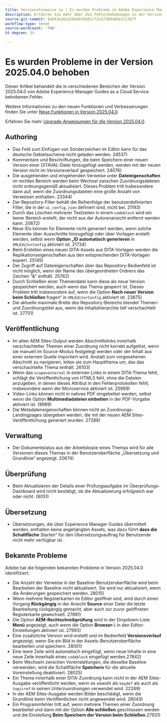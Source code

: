 ```yaml
---
title: Versionshinweise zu | Es wurden Probleme in Adobe Experience Manager Guides Version 2025.04.0 behoben
description: Erfahren Sie mehr über die Fehlerbehebungen in der Version 2025.04.0 von Adobe Experience Manager Guides as a Cloud Service.
source-git-commit: 9a943a26a22b64035b61c72c47268a0de2c23b7f
workflow-type: tm+mt
source-wordcount: '746'
ht-degree: 3%

---
```


# Es wurden Probleme in der Version 2025.04.0 behoben

Dieser Artikel behandelt die in verschiedenen Bereichen der Version 2025.04.0 von Adobe Experience Manager Guides as a Cloud Service behobenen Fehler.

Weitere Informationen zu den neuen Funktionen und Verbesserungen finden Sie unter [Neue Funktionen in Version 2025.04.0](whats-new-2025-04-0.md).

Erfahren Sie mehr [Upgrade-Anweisungen für die Version 2025.04.0](upgrade-instructions-2025-04-0.md).

## Authoring

- Das Feld zum Einfügen von Sonderzeichen im Editor kann für das deutsche Gebietsschema nicht geladen werden. 24537)
- Kommentare und Beschriftungen, die beim Speichern einer neuen Version einer DITAVAL-Datei hinzugefügt werden, werden mit der neuen Version nicht im Versionsverlauf gespeichert. 24076)
- Die ausgehenden und eingehenden Verweise unter **Dateieigenschaften** im rechten Bereich werden beim Wechsel zwischen Zuordnungsdateien nicht ordnungsgemäß aktualisiert. Dieses Problem tritt insbesondere dann auf, wenn die Zuordnungsdateien eine große Anzahl von Verweisen enthalten. 23344)
- Der Repository-Filter behält die Reihenfolge der benutzerdefinierten Filter, die in der `ui_config.json` definiert sind, nicht bei. 21193)
- Durch das Löschen mehrerer Textzeilen in einem `codeblock` wird ein leerer Bereich erstellt, der nicht aus der Autorenansicht entfernt werden kann. 20672)
- Neue IDs können für Elemente nicht generiert werden, wenn solche Elemente über Ausschnitte hinzugefügt oder über Vorlagen erstellt werden, selbst wenn **Option „ID automatisch generieren** in `XMLEditorConfig` aktiviert ist. 21734)
- Beim Erstellen eines neuen DITA-Assets aus DITA-Vorlagen werden die Replikationseigenschaften aus den entsprechenden DITA-Vorlagen kopiert. 25145)
- Der Zugriff auf Dateieigenschaften über das Repository-Bedienfeld ist nicht möglich, wenn der Name des übergeordneten Ordners das Zeichen &quot;&amp;&quot; enthält. 25762)
- Durch Schließen einer Themendatei kann diese als neue Version gespeichert werden, auch wenn das Thema gesperrt ist. Dieses Problem tritt insbesondere auf, wenn die Option **Nach neuer Version beim Schließen** fragen“ in `XMLEditorConfig` aktiviert ist. 23875)
- Die aktuelle maximale Breite des Repository-Bereichs blendet Themen- und Zuordnungstitel aus, wenn die Inhaltshierarchie tief verschachtelt ist. 27751)

## Veröffentlichung

- Im alten AEM Sites-Output werden Abschnittslinks innerhalb verschachtelter Themen einer Zuordnung nicht korrekt aufgelöst, wenn sie manuell im Source-Modus festgelegt werden oder der Inhalt aus einer externen Quelle importiert wird. Anstatt zum vorgesehenen Abschnitt zu navigieren, leiten sie zum Hauptthema um, das das verschachtelte Thema enthält. 26103)
- Wenn das `scope=external` in externen Links in einem DITA-Thema fehlt, schlägt die Veröffentlichung von HTML5 fehl, ohne die Dateien anzugeben, in denen dieses Attribut in den Fehlerprotokollen fehlt, insbesondere wenn der Microservice aktiviert ist. 25969)
- Video-Links können nicht in natives PDF eingebettet werden, selbst wenn die Option **Multimediadateien einbetten** in der PDF-Vorgabe aktiviert ist. (9989)
- Die Metadateneigenschaften können nicht an Zuordnungs-Landingpages übergeben werden, die mit der neuen AEM Sites-Veröffentlichung generiert wurden. 27288)

## Verwaltung

- Der Dokumentstatus aus der Arbeitskopie eines Themas wird für alle Versionen dieses Themas in der Benutzeroberfläche „Übersetzung und Grundlinie“ angezeigt. 20674)


## Überprüfung

- Beim Aktualisieren der Details einer Prüfungsaufgabe im Überprüfungs-Dashboard wird nicht bestätigt, ob die Aktualisierung erfolgreich war oder nicht. (8051)

## Übersetzung

- Übersetzungen, die über Experience Manager Guides übermittelt werden, enthalten keine angehängten Assets, was dazu führt **dass die Schaltfläche** Starten“ für den Übersetzungsauftrag für Benutzende nicht mehr verfügbar ist.

## Bekannte Probleme

Adobe hat die folgenden bekannten Probleme in Version 2025.04.0 identifiziert:

- Die Anzahl der Verweise in der Baseline-Benutzeroberfläche wird beim Bearbeiten der Baseline nicht aktualisiert. Sie wird nur aktualisiert, wenn die Änderungen gespeichert werden. 28015)
- Wenn mehrere Registerkarten im Editor geöffnet sind, wird durch einen Vorgang **Rückgängig** in der Ansicht **Source** einer Datei die letzte Bearbeitung rückgängig gemacht, aber auch zur zuvor geöffneten Registerkarte gewechselt. 27891)
- Die Option **AEM-Rechtschreibprüfung** wird in der Dropdown-Liste **Menü** angezeigt, auch wenn die Option **Browser-**) in den Editor-Einstellungen aktiviert ist. 27993)
- Eine zusätzliche Version wird erstellt und im Bedienfeld **Versionsverlauf** angezeigt, wenn Sie ein Bild in der Assets-Benutzeroberfläche bearbeiten und speichern. 28001)
- Eine leere Zeile wird automatisch eingefügt, wenn neue Inhalte in eine neue Zeile innerhalb eines `codeblock` eingefügt werden.27842)
- Beim Wechseln zwischen Voreinstellungen, die dieselbe Baseline verwenden, wird die Schaltfläche **Speichern** für die aktuelle Voreinstellung deaktiviert. 28025)
- Ein Thema innerhalb einer DITA-Zuordnung kann nicht in der AEM Sites-Ausgabe veröffentlicht werden, wenn es sowohl als `keydef` als auch als `topicref` in seinen Unterzuordnungen verwendet wird. 22269)
- In der AEM Sites-Ausgabe werden Bilder beschädigt, wenn die Grundlinie beim Veröffentlichen nicht angewendet wird. 28043)
- Ein Programmfehler tritt auf, wenn mehrere Themen einer Zuordnung bearbeitet und dann mit der Option **Alle schließen** geschlossen werden und die Einstellung **Beim Speichern der Version beim Schließen**.27931)








